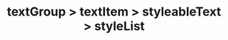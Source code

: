 ---
title: textGroup > textItem > styleableText > styleList
redirect_to: "/releases/v6.0.0/developers/obo_nodes/style_list"
---